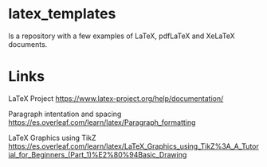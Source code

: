 # latex_templates
Is a repository with a few examples of LaTeX, pdfLaTeX and XeLaTeX documents.

# Links

LaTeX Project
https://www.latex-project.org/help/documentation/

Paragraph intentation and spacing
https://es.overleaf.com/learn/latex/Paragraph_formatting

LaTeX Graphics using TikZ
https://es.overleaf.com/learn/latex/LaTeX_Graphics_using_TikZ%3A_A_Tutorial_for_Beginners_(Part_1)%E2%80%94Basic_Drawing

